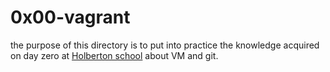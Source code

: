 # 0x00-vagrant

the purpose of this directory is to put into practice the knowledge acquired on day zero at [Holberton school][1] about VM and git.

[1]:https://www.holbertonschool.com/co/ "Title"